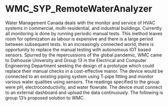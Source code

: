 # WMC_SYP_RemoteWaterAnalyzer
  Water Management Canada deals with the monitor and service of HVAC systems in commercial, multi-residential, and industrial buildings. Currently all monitoring is done by running periodic manual tests. This method leaves room for optimization as labour is expensive and there is a large period between subsequent tests. In an increasingly connected world, there is opportunity to replace the manual testing with autonomous IOT based sensors.  Spurred by the repercussions of the global pandemic, WMC came to Dalhousie University and Group 13 in the Electrical and Computer Engineering Department seeking the design of a prototype which could replace their manual checks in a cost-effective manor.  The device would be connected to an existing piping system using T-pipe fitting and monitor various water qualities using sensors. The readings specified to the group were pH, electroconductivity, and water flowrate. The device must connect to an external dashboard and upload the data continuously. The following is group 13’s proposed solution to WMC.
